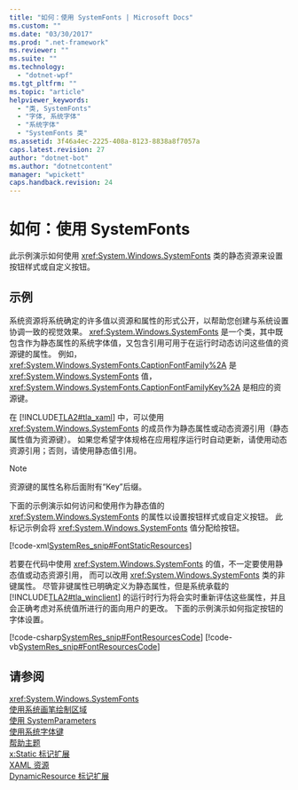 ```yaml
---
title: "如何：使用 SystemFonts | Microsoft Docs"
ms.custom: ""
ms.date: "03/30/2017"
ms.prod: ".net-framework"
ms.reviewer: ""
ms.suite: ""
ms.technology: 
  - "dotnet-wpf"
ms.tgt_pltfrm: ""
ms.topic: "article"
helpviewer_keywords: 
  - "类, SystemFonts"
  - "字体, 系统字体"
  - "系统字体"
  - "SystemFonts 类"
ms.assetid: 3f46a4ec-2225-408a-8123-8838a8f7057a
caps.latest.revision: 27
author: "dotnet-bot"
ms.author: "dotnetcontent"
manager: "wpickett"
caps.handback.revision: 24
---
```

# 如何：使用 SystemFonts
此示例演示如何使用 <xref:System.Windows.SystemFonts> 类的静态资源来设置按钮样式或自定义按钮。  
  
## 示例  
 系统资源将系统确定的许多值以资源和属性的形式公开，以帮助您创建与系统设置协调一致的视觉效果。  <xref:System.Windows.SystemFonts> 是一个类，其中既包含作为静态属性的系统字体值，又包含引用可用于在运行时动态访问这些值的资源键的属性。  例如，<xref:System.Windows.SystemFonts.CaptionFontFamily%2A> 是 <xref:System.Windows.SystemFonts> 值，<xref:System.Windows.SystemFonts.CaptionFontFamilyKey%2A> 是相应的资源键。  
  
 在 [!INCLUDE[TLA2#tla_xaml](../../../../includes/tla2sharptla-xaml-md.md)] 中，可以使用 <xref:System.Windows.SystemFonts> 的成员作为静态属性或动态资源引用（静态属性值为资源键）。  如果您希望字体规格在应用程序运行时自动更新，请使用动态资源引用；否则，请使用静态值引用。  
  
> [!NOTE]
>  资源键的属性名称后面附有“Key”后缀。  
  
 下面的示例演示如何访问和使用作为静态值的 <xref:System.Windows.SystemFonts> 的属性以设置按钮样式或自定义按钮。  此标记示例会将 <xref:System.Windows.SystemFonts> 值分配给按钮。  
  
 [!code-xml[SystemRes_snip#FontStaticResources](../../../../samples/snippets/csharp/VS_Snippets_Wpf/SystemRes_snip/CSharp/Pane1.xaml#fontstaticresources)]  
  
 若要在代码中使用 <xref:System.Windows.SystemFonts> 的值，不一定要使用静态值或动态资源引用，  而可以改用 <xref:System.Windows.SystemFonts> 类的非键属性。  尽管非键属性已明确定义为静态属性，但是系统承载的 [!INCLUDE[TLA2#tla_winclient](../../../../includes/tla2sharptla-winclient-md.md)] 的运行时行为将会实时重新评估这些属性，并且会正确考虑对系统值所进行的面向用户的更改。  下面的示例演示如何指定按钮的字体设置。  
  
 [!code-csharp[SystemRes_snip#FontResourcesCode](../../../../samples/snippets/csharp/VS_Snippets_Wpf/SystemRes_snip/CSharp/Pane1.xaml.cs#fontresourcescode)]
 [!code-vb[SystemRes_snip#FontResourcesCode](../../../../samples/snippets/visualbasic/VS_Snippets_Wpf/SystemRes_snip/VisualBasic/Pane1.xaml.vb#fontresourcescode)]  
  
## 请参阅  
 <xref:System.Windows.SystemFonts>   
 [使用系统画笔绘制区域](../../../../docs/framework/wpf/graphics-multimedia/how-to-paint-an-area-with-a-system-brush.md)   
 [使用 SystemParameters](../../../../docs/framework/wpf/advanced/how-to-use-systemparameters.md)   
 [使用系统字体键](../../../../docs/framework/wpf/advanced/how-to-use-system-fonts-keys.md)   
 [帮助主题](../../../../docs/framework/wpf/advanced/resources-how-to-topics.md)   
 [x:Static 标记扩展](../../../../docs/framework/xaml-services/x-static-markup-extension.md)   
 [XAML 资源](../../../../docs/framework/wpf/advanced/xaml-resources.md)   
 [DynamicResource 标记扩展](../../../../docs/framework/wpf/advanced/dynamicresource-markup-extension.md)